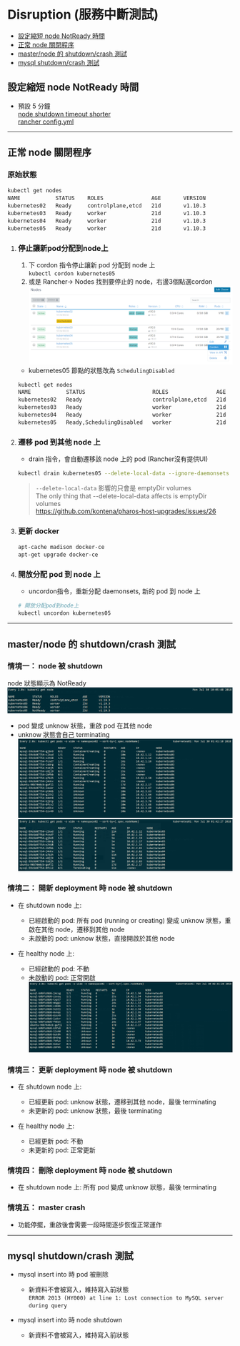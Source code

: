 # Disruption (服務中斷測試)
- [設定縮短 node NotReady 時間](#設定縮短-node-NotReady-時間)
- [正常 node 關閉程序](#正常-node-關閉程序)
- [master/node 的 shutdown/crash 測試](#master/node-的-shutdown/crash-測試)
- [mysql shutdown/crash 測試](#mysql-shutdown/crash-測試)


## 設定縮短 node NotReady 時間
- 預設 5 分鐘  
[node shutdown timeout shorter](
https://stackoverflow.com/questions/47317682/kubernetes-node-shutdown-crash-recovery)  
[rancher config.yml](
https://gist.github.com/superseb/a9925c465b42bc5001b94c4ec241265a)
---
<!-- PodDisruptionBudget -->
## 正常 node 關閉程序
### 原始狀態
```bash
kubectl get nodes
NAME           STATUS    ROLES               AGE       VERSION
kubernetes02   Ready     controlplane,etcd   21d       v1.10.3
kubernetes03   Ready     worker              21d       v1.10.3
kubernetes04   Ready     worker              21d       v1.10.3
kubernetes05   Ready     worker              21d       v1.10.3
```

1. ### 停止讓新pod分配到node上
    1.  下 cordon 指令停止讓新 pod 分配到 node 上  
`kubectl cordon kubernetes05`
    2.  或是 Rancher-> Nodes 找到要停止的 node，右邊3個點選cordon
![](Disruption/10.PNG)

    - kubernetes05 節點的狀態改為 `SchedulingDisabled`
    ```bash
    kubectl get nodes
    NAME           STATUS                     ROLES               AGE       VERSION
    kubernetes02   Ready                      controlplane,etcd   21d       v1.10.3
    kubernetes03   Ready                      worker              21d       v1.10.3
    kubernetes04   Ready                      worker              21d       v1.10.3
    kubernetes05   Ready,SchedulingDisabled   worker              21d       v1.10.3
    ```

2. ### 遷移 pod 到其他 node 上
    - drain 指令，會自動遷移該 node 上的 pod (Rancher沒有提供UI)
    ```bash
    kubectl drain kubernetes05 --delete-local-data --ignore-daemonsets
    ```
    >`--delete-local-data` 影響的只會是 emptyDir volumes  
    The only thing that --delete-local-data affects is emptyDir volumes  
    https://github.com/kontena/pharos-host-upgrades/issues/26

3. ### 更新 docker
    ```bash
    apt-cache madison docker-ce
    apt-get upgrade docker-ce
    ```

4. ### 開放分配 pod 到 node 上
    - uncordon指令，重新分配 daemonsets, 新的 pod 到 node 上
    ```bash
    # 開放分配pod到node上
    kubectl uncordon kubernetes05
    ```


---
## master/node 的 shutdown/crash 測試
### 情境一： node 被 shutdown
node 狀態顯示為 NotReady
![](Disruption/8.PNG)
- pod 變成 unknow 狀態，重啟 pod 在其他 node 
- unknow 狀態會自己 terminating  
![](Disruption/4.PNG)
![](Disruption/5.PNG)


### 情境二： 開新 deployment 時 node 被 shutdown 
- 在 shutdown node 上: 
    - 已經啟動的 pod: 所有 pod (running or creating) 變成 unknow 狀態，重啟在其他 node，遷移到其他 node
    - 未啟動的 pod: unknow 狀態，直接開啟於其他 node

- 在 healthy node 上: 
    - 已經啟動的 pod: 不動
    - 未啟動的 pod: 正常開啟  
![](Disruption/6.PNG)



### 情境三： 更新 deployment 時 node 被 shutdown
- 在 shutdown node 上: 
    - 已經更新 pod: unknow 狀態，遷移到其他 node，最後 terminating
    - 未更新的 pod: unknow 狀態，最後 terminating

- 在 healthy node 上: 
    - 已經更新 pod: 不動
    - 未更新的 pod: 正常更新

### 情境四： 刪除 deployment 時 node 被 shutdown
- 在 shutdown node 上: 所有 pod 變成 unknow 狀態，最後 terminating

### 情境五： master crash
- 功能停擺，重啟後會需要一段時間逐步恢復正常運作

---
## mysql shutdown/crash 測試
- mysql insert into 時 pod 被刪除
    - 新資料不會被寫入，維持寫入前狀態  
    `ERROR 2013 (HY000) at line 1: Lost connection to MySQL server during query`

- mysql insert into 時 node shutdown
    - 新資料不會被寫入，維持寫入前狀態

